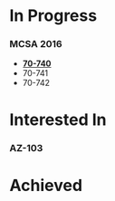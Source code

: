 # **In Progress**
### MCSA 2016
* **[70-740](https://github.com/mfcorey/Hive/wiki/70-740-%7C-Installation,-Storage,-and-Compute)**
* 70-741
* 70-742
# **Interested In**
### AZ-103
# **Achieved**
